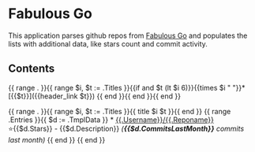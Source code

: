 # Fabulous Go

This application parses github repos from [Fabulous Go](https://github.com/avelino/awesome-go) and populates the lists with additional data, like stars count and commit activity.

## Contents
{{ range . }}{{ range $i, $t := .Titles }}{{if and $t (lt $i 6)}}{{times $i "  "}}* [{{$t}}]({{header_link $t}})
{{ end }}{{ end }}{{ end }}

{{ range . }}{{ range $i, $t := .Titles }}{{ title $i $t }}{{ end }}
{{ range .Entries }}{{ $d := .TmplData }}  * [{{.Username}}/{{.Reponame}}](https://github.com/{{.Username}}/{{.Reponame}}) :star:{{$d.Stars}} - {{$d.Description}} *(**{{$d.CommitsLastMonth}}** commits last month)*
{{ end }}
{{ end }}
